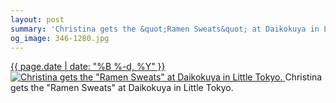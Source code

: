 ```yaml
---
layout: post
summary: 'Christina gets the &quot;Ramen Sweats&quot; at Daikokuya in Little Tokyo.'
og_image: 346-1280.jpg
---
```


<p>
 <time>
  <a href="/346">
   {{ page.date | date: "%B %-d, %Y" }}
  </a>
 </time>
 <a href="/346">
  <img alt='Christina gets the "Ramen Sweats" at Daikokuya in Little Tokyo.' sizes="(min-width: 700px) 50vw, calc(100vw - 2rem)" src="{{ site.assets_url }}/346-640.jpg" srcset="{{ site.assets_url }}/346-1280.jpg 1280w, {{ site.assets_url }}/346-960.jpg 960w, {{ site.assets_url }}/346-640.jpg 640w, {{ site.assets_url }}/346-320.jpg 320w"/>
 </a>
 <span>
  Christina gets the "Ramen Sweats" at Daikokuya in Little Tokyo.
 </span>
</p>
